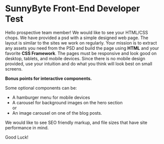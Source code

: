 # SunnyByte Front-End Developer Test

Hello prospective team member!  We would like to see your HTML/CSS chops.  We have provided a psd with a simple designed web page.  The layout is similar to the sites we work on regularly.  Your mission is to extract any assets you need from the PSD and build the page using **HTML** and your favorite **CSS Framework**.  The pages must be responsive and look good on desktop, tablets, and mobile devices.  Since there is no mobile design provided, use your intuition and do what you think will look best on small screens.  
 
 **Bonus points for interactive components.** 
 
 Some optional components can be:   
 - A hamburger menu for mobile devices  
 - A carousel for background images on the hero section  
 or  
 - An image carousel on one of the blog posts.
 
 We would like to see SEO friendly markup, and file sizes that have site performance in mind.
 
 Good Luck!